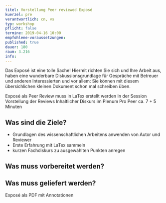```yaml
---
titel: Vorstellung Peer reviewed Exposé
kuerzel: pre
verantwortlich: cn, vs
typ: workshop
pflicht: false
termine: 2019-04-16 10:00
empfohlene-voraussetzungen: 
published: true
dauer: 180
raum: 3.216
info: 
---
```



Das Exposé ist eine tolle Sache! Hiermit richten Sie sich und Ihre Arbeit aus, haben eine wunderbare Diskussionsgrundlage für Gespräche mit Betreuer und anderen Interessierten und vor allem: Sie können mit diesem übersichlichen kleinen Dokument schon mal schreiben üben.


Exposé
als Peer Review
muss in LaTex erstellt werden
In der Session Vorstellung der Reviews
Inhaltlicher Diskurs im Plenum
Pro Peer ca. 7 + 5 Minuten

## Was sind die Ziele?

- Grundlagen des wissenschaftlichen Arbeitens anwenden von Autor und Reviewer
- Erste Erfahrung mit LaTex sammeln
- kurzen Fachdiskurs zu ausgewählten Punkten anregen

## Was muss vorbereitet werden?


## Was muss geliefert werden? 
Exposé als PDF mit Annotationen